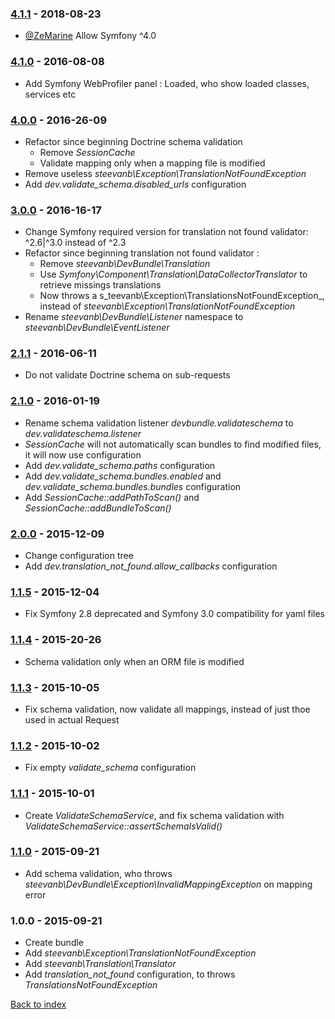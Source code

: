 ### [4.1.1](../../compare/4.1.0...4.1.1) - 2018-08-23

- [@ZeMarine](https://github.com/zemarine) Allow Symfony ^4.0

### [4.1.0](../../compare/4.0.0...4.1.0) - 2016-08-08

- Add Symfony WebProfiler panel : Loaded, who show loaded classes, services etc

### [4.0.0](../../compare/3.0.0...4.0.0) - 2016-26-09

- Refactor since beginning Doctrine schema validation
   - Remove _SessionCache_
   - Validate mapping only when a mapping file is modified
- Remove useless _steevanb\Exception\TranslationNotFoundException_
- Add _dev.validate_schema.disabled_urls_ configuration

### [3.0.0](../../compare/2.1.1...3.0.0) - 2016-16-17

- Change Symfony required version for translation not found validator: ^2.6|^3.0 instead of ^2.3
- Refactor since beginning translation not found validator :
   - Remove _steevanb\DevBundle\Translation_
   - Use _Symfony\Component\Translation\DataCollectorTranslator_ to retrieve missings translations
   - Now throws a s_teevanb\Exception\TranslationsNotFoundException_, instead of _steevanb\Exception\TranslationNotFoundException_
- Rename _steevanb\DevBundle\Listener_ namespace to _steevanb\DevBundle\EventListener_

### [2.1.1](../../compare/2.1.0...2.1.1) - 2016-06-11

- Do not validate Doctrine schema on sub-requests

### [2.1.0](../../compare/2.0.0...2.1.0) - 2016-01-19

- Rename schema validation listener _devbundle.validateschema_ to _dev.validateschema.listener_
- _SessionCache_ will not automatically scan bundles to find modified files, it will now use configuration
- Add _dev.validate_schema.paths_ configuration
- Add _dev.validate_schema.bundles.enabled_ and _dev.validate_schema.bundles.bundles_ configuration
- Add _SessionCache::addPathToScan()_ and _SessionCache::addBundleToScan()_

### [2.0.0](../../compare/1.1.5...2.0.0) - 2015-12-09

- Change configuration tree
- Add _dev.translation_not_found.allow_callbacks_ configuration

### [1.1.5](../../compare/1.1.4...1.1.5) - 2015-12-04

- Fix Symfony 2.8 deprecated and Symfony 3.0 compatibility for yaml files

### [1.1.4](../../compare/1.1.3...1.1.4) - 2015-20-26

- Schema validation only when an ORM file is modified

### [1.1.3](../../compare/1.1.2...1.1.3) - 2015-10-05

- Fix schema validation, now validate all mappings, instead of just thoe used in actual Request

### [1.1.2](../../compare/1.1.1...1.1.2) - 2015-10-02

- Fix empty _validate_schema_ configuration

### [1.1.1](../../compare/1.1.0...1.1.1) - 2015-10-01

- Create _ValidateSchemaService_, and fix schema validation with _ValidateSchemaService::assertSchemaIsValid()_

### [1.1.0](../../compare/1.0.0...1.1.0) - 2015-09-21

- Add schema validation, who throws _steevanb\DevBundle\Exception\InvalidMappingException_ on mapping error

### 1.0.0 - 2015-09-21

- Create bundle
- Add _steevanb\Exception\TranslationNotFoundException_
- Add _steevanb\Translation\Translator_
- Add _translation_not_found_ configuration, to throws _TranslationsNotFoundException_

[Back to index](README.md)
